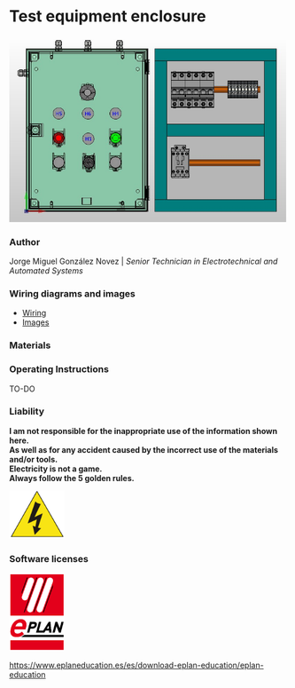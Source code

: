 # Test equipment enclosure

<img src="pictures/vista-3d.jpg" width="500"/>
  
### Author
Jorge Miguel González Novez  |  _Senior Technician in Electrotechnical and Automated Systems_

### Wiring diagrams and images  
- [Wiring](./documents/plano-electrico-v1.pdf)  
- [Images](./pictures/)

### Materials  


### Operating Instructions  

TO-DO

### Liability

**I am not responsible for the inappropriate use of the information shown here.  
As well as for any accident caused by the incorrect use of the materials and/or tools.  
Electricity is not a game.  
Always follow the 5 golden rules.**

<img src="pictures/risk.png" width="100"/>
  
### Software licenses

<img src="pictures/logo-eplan.png" width="100"/> 

<https://www.eplaneducation.es/es/download-eplan-education/eplan-education>  
